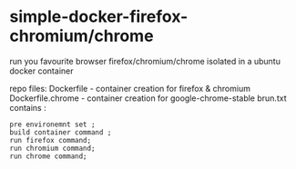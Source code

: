 # simple-docker-firefox-chromium/chrome
run you favourite browser firefox/chromium/chrome isolated in a ubuntu docker container

repo files:
Dockerfile - container creation for firefox & chromium
Dockerfile.chrome - container creation for google-chrome-stable
brun.txt contains :  

    pre environemnt set ; 
    build container command ; 
    run firefox command; 
    run chromium command;
    run chrome command;
    
